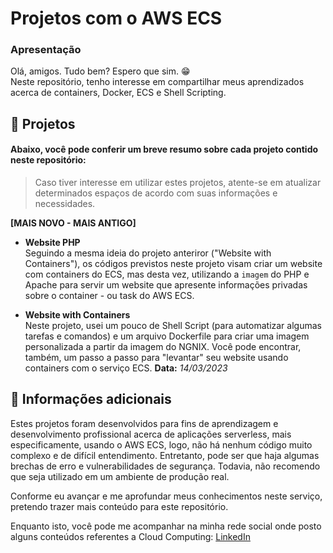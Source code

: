# Projetos com o AWS ECS
### Apresentação
Olá, amigos. Tudo bem? Espero que sim. 😁 <br>
Neste repositório, tenho interesse em compartilhar meus aprendizados acerca de containers, Docker, ECS e Shell Scripting. <br>

## 🚀 Projetos
#### Abaixo, você pode conferir um breve resumo sobre cada projeto contido neste repositório:

> Caso tiver interesse em utilizar estes projetos, atente-se em atualizar determinados espaços de acordo com suas informações e necessidades.

**[MAIS NOVO - MAIS ANTIGO]**

- **Website PHP** <br>
Seguindo a mesma ideia do projeto anteriror ("Website with Containers"), os códigos previstos neste projeto visam criar um website com containers do ECS, mas desta vez, utilizando a `imagem` do PHP e Apache para servir um website que apresente informações privadas sobre o container - ou task do AWS ECS.

- **Website with Containers** <br>
Neste projeto, usei um pouco de Shell Script (para automatizar algumas tarefas e comandos) e um arquivo Dockerfile para criar uma imagem personalizada a partir da imagem do NGNIX. Você pode encontrar, também, um passo a passo para "levantar" seu website usando containers com o serviço ECS. **Data:** *14/03/2023*

## 📑 Informações adicionais

Estes projetos foram desenvolvidos para fins de aprendizagem e desenvolvimento profissional acerca de aplicações serverless, mais especificamente, usando o AWS ECS, logo, não há nenhum código muito complexo e de difícil entendimento. Entretanto, pode ser que haja algumas brechas de erro e vulnerabilidades de segurança. Todavia, não recomendo que seja utilizado em um ambiente de produção real.

Conforme eu avançar e me aprofundar meus conhecimentos neste serviço, pretendo trazer mais conteúdo para este repositório.

Enquanto isto, você pode me acompanhar na minha rede social onde posto alguns conteúdos referentes a Cloud Computing: [LinkedIn](linkedin.com/in/vitor-silva-de-antoni/)
